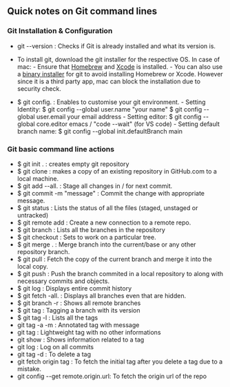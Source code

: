 ## Quick notes on Git command lines

### Git Installation & Configuration

* git --version  : Checks if Git is already installed and what its version is.

* To install git, download the git installer for the respective OS. In case of mac:
        - Ensure that [Homebrew](https://brew.sh/) and [Xcode](https://developer.apple.com/xcode/) is installed.
        - You can also use a [binary installer](https://sourceforge.net/projects/git-osx-installer/) for git to avoid installing Homebrew or Xcode. 
          However since it is a third party app, mac can block the installation due to security check.
          
* $ git config.    : Enables to customise your git environment.
        - Setting Identity:
                  $ git config --global user.name "your name"
                  $ git config --global user.email your email address
        - Setting editor:
                  $ git config --global core.editor emacs / "code --wait" (for VS code)
        - Setting default branch name:
                  $ git config --global init.defaultBranch main
  
### Git basic command line actions

* $ git init <directory>.       : creates empty git repository
* $ git clone                   : makes a copy of an existing repository in GitHub.com to a local machine.
* $ git add --all.              : Stage all changes in <directory> / <file> for next commit.
* $ git commit -m "message"     : Commit the change with appropriate message.
* $ git status                  : Lists the status of all the files (staged, unstaged or untracked)
* $ git remote add <name> <url> : Create a new connection to a remote repo.
* $ git branch                  : Lists all the branches in the repository
* $ git checkout                : Sets to work on a particular tree.
* $ git merge <branch>.         : Merge branch into the current/base or any other repository branch.
* $ git pull <remote>           : Fetch the copy of the current branch and merge it into the local copy.
* $ git push <remote> <branch>  : Push the branch commited in a local repository to <remote> along with necessary commits and objects.
* $ git log                     : Displays entire commit history
* $ git fetch -all.             : Displays all branches even that are hidden.
* $ git branch -r               : Shows all remote branches
* $ git tag <tagname>           : Tagging a branch with its version
* $ git tag -l                  : Lists all the tags
* git tag -a <tagname> -m <mesg>: Annotated tag with message
* git tag <tagname>             : Lightweight tag with no other informations
* git show <tagname>            : Shows information related to a tag
* git log <project name>        : Log on all commits
* git tag -d <tagname>          : To delete a tag
* git fetch origin tag <tagname>: To fetch the initial tag after you delete a tag due to a mistake.
* git config --get remote.origin.url: To fetch the origin url of the repo

